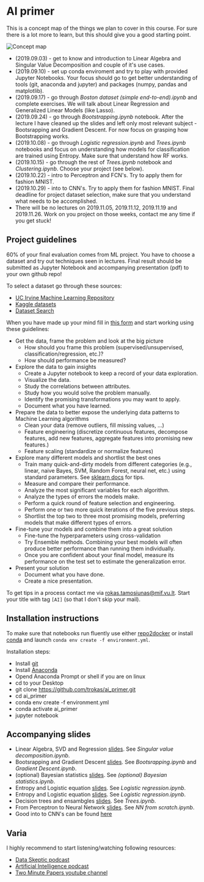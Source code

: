 # AI primer

This is a concept map of the things we plan to cover in this course. For sure there is a lot more to learn, but this should give you a good starting point.

![Concept map](https://docs.google.com/drawings/d/e/2PACX-1vQ5YhgwD7qi6xn8qGEFDeRLFvxgGMWOCf2W7H31vxiIuCvSlxMLuX5qLfooi2DqD7LPNMbN7KE4dK4S/pub?w=1179&h=323)

- (2019.09.03) - get to know and introduction to Linear Algebra and Singular Value Decomposition and couple of it's use cases. 
- (2019.09.10) - set up conda enviroment and try to play with provided Jupyter Notebooks. Your focus should go to get better understanding of tools (git, anaconda and jupyter) and packages (numpy, pandas and matplotlib).
- (2019.09.17) - go through *Boston dataset (simple end-to-end).ipynb* and complete exercises. We will talk about Linear Regression and Generalized Linear Models (like Lasso).
- (2019.09.24) - go through *Bootstrapping.ipynb* notebook. After the lecture I have cleaned up the slides and left only most relevant subject - Bootsrapping and Gradient Descent. For now focus on grasping how Bootstrapping works.
- (2019.10.08) - go through *Logistic regression.ipynb* and *Trees.ipynb* notebooks and focus on understanding how models for classification are trained using Entropy. Make sure that understand how RF works.
- (2019.10.15) - go through the rest of *Trees.ipynb* notebook and *Clustering.ipynb*. Choose your project (see below).
- (2019.10.22) - intro to Perceptron and FCN's. Try to apply them for fashion MNIST.
- (2019.10.29) - into to CNN's. Try to apply them for fashion MNIST. Final deadline for project dataset selection, make sure that you understand what needs to be accomplished.
- There will be no lectures on 2019.11.05, 2019.11.12, 2019.11.19 and 2019.11.26. Work on you project on those weeks, contact me any time if you get stuck!

## Project guidelines

60% of your final evaluation comes from ML project. You have to choose a dataset and try out techniques seen in lectures. Final result should be submitted as Jupyter Notebook and accompanying presentation (pdf) to your own github repo!

To select a dataset go through these sources:
- [UC Irvine Machine Learning Repository](https://archive.ics.uci.edu/ml/index.php)
- [Kaggle datasets](https://www.kaggle.com/datasets)
- [Dataset Search](https://toolbox.google.com/datasetsearch)

When you have made up your mind fill in [this form](https://docs.google.com/forms/d/e/1FAIpQLSc2j8GXaPcATC2Cmwt7_iIhTD9-yeOkFF7wvAOvoEhC2sSo9A/viewform?usp=sf_link) and start working using these guidelines:

- Get the data, frame the problem and look at the big picture
    - How should you frame this problem (supervised/unsupervised, classification/regression, etc.)?
    - How should performance be measured?
- Explore the data to gain insights
    - Create a Jupyter notebook to keep a record of your data exploration.
    - Visualize the data.
    - Study the correlations between attributes.
    - Study how you would solve the problem manually.
    - Identify the promising transformations you may want to apply.
    - Document what you have learned.
- Prepare the data to better expose the underlying data patterns to Machine Learning algorithms
    - Clean your data (remove outliers, fill missing values, ...)
    - Feature engineering (discretize continuous features, decompose features, add new features, aggregate features into promising new features.)
    - Feature scaling (standardize or normalize features)
- Explore many different models and shortlist the best ones
    - Train many quick-and-dirty models from different categories (e.g., linear, naive Bayes, SVM, Random Forest, neural net, etc.) using standard parameters. See [sklearn docs](https://scikit-learn.org/stable/tutorial/machine_learning_map/index.html) for tips.
    - Measure and compare their performance.
    - Analyze the most significant variables for each algorithm.
    - Analyze the types of errors the models make.
    - Perform a quick round of feature selection and engineering.
    - Perform one or two more quick iterations of the five previous steps.
    - Shortlist the top two to three most promising models, preferring models that make different types of errors.
- Fine-tune your models and combine them into a great solution
    - Fine-tune the hyperparameters using cross-validation
    - Try Ensemble methods. Combining your best models will often produce better performance than running them individually.
    - Once you are confident about your final model, measure its performance on the test set to estimate the generalization error.
- Present your solution
    - Document what you have done.
    - Create a nice presentation.

To get tips in a process contact me via rokas.tamosiunas@mif.vu.lt. Start your title with tag `[AI]` (so that I don't skip your mail).


## Installation instructions

To make sure that notebooks run fluently use either [repo2docker](https://github.com/jupyter/repo2docker) or install [conda](https://anaconda.org/) and launch `conda env create -f environment.yml`.

Installation steps:
- Install [git](https://git-scm.com/)
- Install [Anaconda](https://anaconda.org/)
- Opend Anaconda Prompt or shell if you are on linux
- cd to your Desktop
- git clone https://github.com/trokas/ai_primer.git
- cd ai_primer
- conda env create -f environment.yml
- conda activate ai_primer
- jupyter notebook

## Accompanying slides

- Linear Algebra, SVD and Regression [slides](https://paper.dropbox.com/published/1.-Linear-Algebra-Intro--AjuKtJovFYXzhwQL1NoTiNu_Bw-MQ26SBHzU2W5mOzYyOHW1o8). See *Singular value decomposition.ipynb*.
- Bootsrapping and Gradient Descent [slides](https://paper.dropbox.com/published/1.-Statistics-Intro-Shuffling-Bootstrapping-and-CV--AkHAAbu7iXjFjjbMJAdIC_KMBg-BftDdpAMoOQaXXs2N7wPZ8Y). See *Bootsrapping.ipynb* and *Gradient Descent.ipynb*.
- (optional) Bayesian statistics [slides](https://paper.dropbox.com/published/2.-Side-note-Frequentists-vs.-Bayesians--AlLBeA1RnxwQRpMpUhvY9O9~Bg-C0bCEfPTJcW1sy02aNEHcut). See *(optional) Bayesian statistics.ipynb*.
- Entropy and Logistic equation [slides](https://paper.dropbox.com/published/3.-Entropy-and-logistic-regression--AlLU7kssRppqEbQ3TJCe9~OsBg-jq5J05rJc7Mm1WPkN7KukDO). See *Logistic regression.ipynb*.
- Entropy and Logistic equation [slides](https://paper.dropbox.com/published/3.-Entropy-and-logistic-regression--AlLU7kssRppqEbQ3TJCe9~OsBg-jq5J05rJc7Mm1WPkN7KukDO). See *Logistic regression.ipynb*.
- Decision trees and ensambgles [slides](https://paper.dropbox.com/published/4.-Decision-trees-and-ensembles--AmROk3pWLkGrgJVvjbMlS0NBBg-8xd7b2mcMq8hKoYYoQGfW7C). See *Trees.ipynb*.
- From Perceptron to Neural Network [slides](https://paper.dropbox.com/published/5.-From-Perceptron-to-Neural-Network--Am2u67ezyxvWKRzE8U9m1VdFBg-U1O0l0um1RDMNP7t88dWe4y). See *NN from scratch.ipynb*.
- Good into to CNN's can be found [here](https://deeplizard.com/learn/video/YRhxdVk_sIs)

## Varia

I highly recommend to start listening/watching following resources:
- [Data Skeptic podcast](https://dataskeptic.com/podcast?limit=10&offset=0)
- [Artificial Intelligence podcast](https://lexfridman.com/ai/)
- [Two Minute Papers youtube channel](https://www.youtube.com/user/keeroyz)

